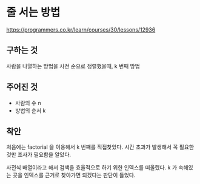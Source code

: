 # 줄 서는 방법
https://programmers.co.kr/learn/courses/30/lessons/12936
## 구하는 것
사람을 나열하는 방법을 사전 순으로 정렬했을때, k 번째 방법
## 주어진 것
- 사람의 수 n
- 방법의 순서 k
## 착안
처음에는 factorial 을 이용해서 k 번째를 직접찾았다. 
시간 초과가 발생해서 꼭 필요한것만 조사가 필요함을 알았다. 

사전식 배열이라고 해서 검색을 효율적으로 하기 위한 인덱스를 떠올렸다.
k 가 속해있는 곳을 인덱스를 근거로 찾아가면 되겠다는 판단이 들었다. 